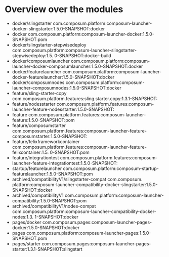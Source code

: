 # Overview over the modules

- docker/slingstarter com.composum.platform:composum-launcher-docker-slingstarter:1.5.0-SNAPSHOT:docker
- docker com.composum.platform:composum-launcher-docker:1.5.0-SNAPSHOT:pom
- docker/slingstarter-stepwisedeploy com.composum.platform:composum-launcher-slingstarter-stepwisedeploy:1.5.
  0-SNAPSHOT:docker-build
- docker/composumlauncher com.composum.platform:composum-launcher-docker-composumlauncher:1.5.0-SNAPSHOT:docker
- docker/featurelauncher com.composum.platform:composum-launcher-docker-featurelauncher:1.5.0-SNAPSHOT:docker
- docker/composumnodes com.composum.platform:composum-launcher-composumnodes:1.5.0-SNAPSHOT:docker
- feature/sling-starter-copy com.composum.platform.features:sling.starter.copy:1.3.1-SNAPSHOT:
- feature/nodesstarter com.composum.platform.features:composum-launcher-feature-nodesstarter:1.5.0-SNAPSHOT:
- feature com.composum.platform.features:composum-launcher-feature:1.5.0-SNAPSHOT:pom
- feature/composumstarter com.composum.platform.features:composum-launcher-feature-composumstarter:1.5.0-SNAPSHOT:
- feature/felixframeworkcontainer com.composum.platform.features:composum-launcher-feature-felixcontainer:1.5.
  0-SNAPSHOT:pom
- feature/integrationtest com.composum.platform.features:composum-launcher-feature-integrationtest:1.5.0-SNAPSHOT:
- startup/featurelauncher com.composum.platform:composum-startup-featurelauncher:1.5.0-SNAPSHOT:pom
- archived/compatibilityV1/slingstarter-compat com.composum.
  platform:composum-launcher-compatibility-docker-slingstarter:1.5.0-SNAPSHOT:docker
- archived/compatibilityV1 com.composum.platform:composum-launcher-compatibility:1.5.0-SNAPSHOT:pom
- archived/compatibilityV1/nodes-compat com.composum.platform:composum-launcher-compatibility-docker-nodes:1.3.
  1-SNAPSHOT:docker
- pages/docker com.composum.pages:composum-launcher-pages-docker:1.5.0-SNAPSHOT:docker
- pages com.composum.platform:composum-launcher-pages:1.5.0-SNAPSHOT:pom
- pages/starter com.composum.pages:composum-launcher-pages-starter:1.3.1-SNAPSHOT:slingstart
